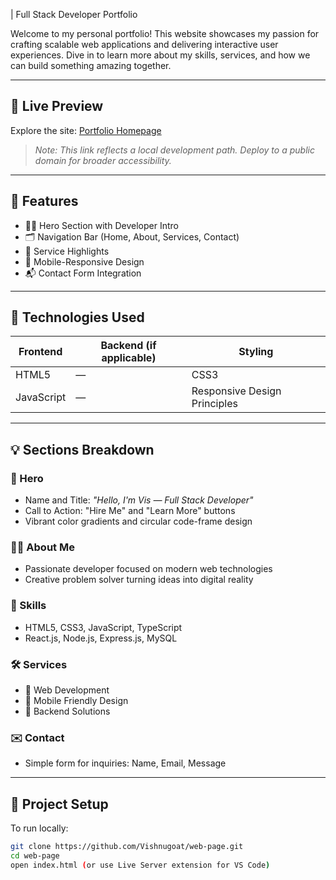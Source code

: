 | Full Stack Developer Portfolio

Welcome to my personal portfolio! This website showcases my passion for crafting scalable web applications and delivering interactive user experiences. Dive in to learn more about my skills, services, and how we can build something amazing together.

---

## 🎯 Live Preview

Explore the site: [Portfolio Homepage](http://127.0.0.1:5500/)  
> *Note: This link reflects a local development path. Deploy to a public domain for broader accessibility.*

---

## 📌 Features

- 🧑‍💻 Hero Section with Developer Intro
- 🗂️ Navigation Bar (Home, About, Services, Contact)
- 💼 Service Highlights
- 📱 Mobile-Responsive Design
- 📬 Contact Form Integration

---

## 🧠 Technologies Used

| Frontend     | Backend (if applicable) | Styling      |
|--------------|-------------------------|--------------|
| HTML5        | —                       | CSS3         |
| JavaScript   | —                       | Responsive Design Principles |

---

## 💡 Sections Breakdown

### 🚀 Hero
- Name and Title: *"Hello, I'm Vis — Full Stack Developer"*
- Call to Action: "Hire Me" and "Learn More" buttons
- Vibrant color gradients and circular code-frame design

### 👨‍💼 About Me
- Passionate developer focused on modern web technologies
- Creative problem solver turning ideas into digital reality

### 🧰 Skills
- HTML5, CSS3, JavaScript, TypeScript
- React.js, Node.js, Express.js, MySQL

### 🛠 Services
- 🔧 Web Development
- 📱 Mobile Friendly Design
- 🔌 Backend Solutions

### ✉️ Contact
- Simple form for inquiries: Name, Email, Message

---

## 📁 Project Setup

To run locally:
```bash
git clone https://github.com/Vishnugoat/web-page.git
cd web-page
open index.html (or use Live Server extension for VS Code)
